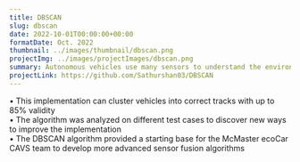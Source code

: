 ```yaml
---
title: DBSCAN
slug: dbscan
date: 2022-10-01T00:00:00+00:00
formatDate: Oct. 2022
thumbnail: ../images/thumbnail/dbscan.png
projectImg: ../images/projectImages/dbscan.png
summary: Autonomous vehicles use many sensors to understand the environment around them. However, individual sensors will have noises, ultimately increasing the uncertainty for autonomous driving algorithms. By using sensor fusion, one can combine data from all sensors and decrease the uncertainty in measurements. To prepare for the ecoCar competition, I integrated the DBSCAN algorithm to cluster lidar, radar, and camera detections on an ego vehicle in MATLAB driving scenerios.  
projectLink: https://github.com/Sathurshan03/DBSCAN
---
```


• This implementation can cluster vehicles into correct tracks with up to 85% validity <br />
• The algorithm was analyzed on different test cases to discover new ways to improve the implementation <br />
• The DBSCAN algorithm provided a starting base for the McMaster ecoCar CAVS team to develop more advanced sensor fusion algorithms <br />